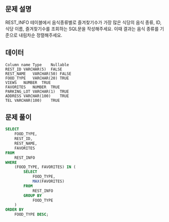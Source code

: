 ## 문제 설명

REST_INFO 테이블에서 음식종류별로 즐겨찾기수가 가장 많은 식당의 음식 종류, ID, 식당 이름, 즐겨찾기수를 조회하는 SQL문을 작성해주세요. 이때 결과는 음식 종류를 기준으로 내림차순 정렬해주세요.

## 데이터

```
Column name	Type	Nullable
REST_ID	VARCHAR(5)	FALSE
REST_NAME	VARCHAR(50)	FALSE
FOOD_TYPE	VARCHAR(20)	TRUE
VIEWS	NUMBER	TRUE
FAVORITES	NUMBER	TRUE
PARKING_LOT	VARCHAR(1)	TRUE
ADDRESS	VARCHAR(100)	TRUE
TEL	VARCHAR(100)	TRUE
```

## 문제 풀이

```SQL
SELECT
    FOOD_TYPE,
    REST_ID,
    REST_NAME,
    FAVORITES
FROM
    REST_INFO
WHERE
    (FOOD_TYPE, FAVORITES) IN (
        SELECT
            FOOD_TYPE,
            MAX(FAVORITES)
        FROM
            REST_INFO
        GROUP BY
            FOOD_TYPE
    )
ORDER BY
    FOOD_TYPE DESC;

```
